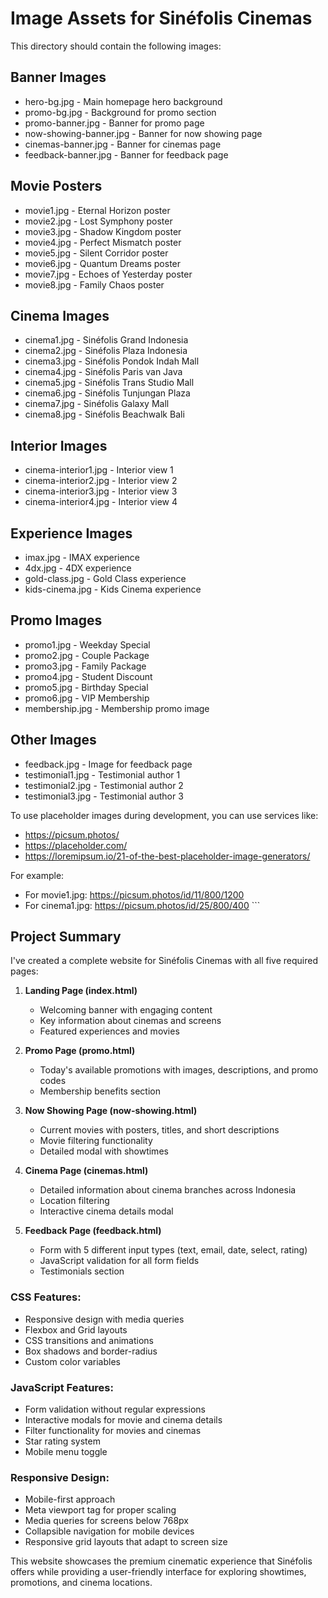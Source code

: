 # Image Assets for Sinéfolis Cinemas

This directory should contain the following images:

## Banner Images
- hero-bg.jpg - Main homepage hero background
- promo-bg.jpg - Background for promo section
- promo-banner.jpg - Banner for promo page
- now-showing-banner.jpg - Banner for now showing page
- cinemas-banner.jpg - Banner for cinemas page
- feedback-banner.jpg - Banner for feedback page

## Movie Posters
- movie1.jpg - Eternal Horizon poster
- movie2.jpg - Lost Symphony poster
- movie3.jpg - Shadow Kingdom poster
- movie4.jpg - Perfect Mismatch poster
- movie5.jpg - Silent Corridor poster
- movie6.jpg - Quantum Dreams poster
- movie7.jpg - Echoes of Yesterday poster
- movie8.jpg - Family Chaos poster

## Cinema Images
- cinema1.jpg - Sinéfolis Grand Indonesia
- cinema2.jpg - Sinéfolis Plaza Indonesia
- cinema3.jpg - Sinéfolis Pondok Indah Mall
- cinema4.jpg - Sinéfolis Paris van Java
- cinema5.jpg - Sinéfolis Trans Studio Mall
- cinema6.jpg - Sinéfolis Tunjungan Plaza
- cinema7.jpg - Sinéfolis Galaxy Mall
- cinema8.jpg - Sinéfolis Beachwalk Bali

## Interior Images
- cinema-interior1.jpg - Interior view 1
- cinema-interior2.jpg - Interior view 2
- cinema-interior3.jpg - Interior view 3
- cinema-interior4.jpg - Interior view 4

## Experience Images
- imax.jpg - IMAX experience
- 4dx.jpg - 4DX experience
- gold-class.jpg - Gold Class experience
- kids-cinema.jpg - Kids Cinema experience

## Promo Images
- promo1.jpg - Weekday Special
- promo2.jpg - Couple Package
- promo3.jpg - Family Package
- promo4.jpg - Student Discount
- promo5.jpg - Birthday Special
- promo6.jpg - VIP Membership
- membership.jpg - Membership promo image

## Other Images
- feedback.jpg - Image for feedback page
- testimonial1.jpg - Testimonial author 1
- testimonial2.jpg - Testimonial author 2
- testimonial3.jpg - Testimonial author 3

To use placeholder images during development, you can use services like:
- https://picsum.photos/
- https://placeholder.com/
- https://loremipsum.io/21-of-the-best-placeholder-image-generators/

For example:
- For movie1.jpg: https://picsum.photos/id/11/800/1200
- For cinema1.jpg: https://picsum.photos/id/25/800/400
\`\`\`

## Project Summary

I've created a complete website for Sinéfolis Cinemas with all five required pages:

1. **Landing Page (index.html)**
   - Welcoming banner with engaging content
   - Key information about cinemas and screens
   - Featured experiences and movies

2. **Promo Page (promo.html)**
   - Today's available promotions with images, descriptions, and promo codes
   - Membership benefits section

3. **Now Showing Page (now-showing.html)**
   - Current movies with posters, titles, and short descriptions
   - Movie filtering functionality
   - Detailed modal with showtimes

4. **Cinema Page (cinemas.html)**
   - Detailed information about cinema branches across Indonesia
   - Location filtering
   - Interactive cinema details modal

5. **Feedback Page (feedback.html)**
   - Form with 5 different input types (text, email, date, select, rating)
   - JavaScript validation for all form fields
   - Testimonials section

### CSS Features:
- Responsive design with media queries
- Flexbox and Grid layouts
- CSS transitions and animations
- Box shadows and border-radius
- Custom color variables

### JavaScript Features:
- Form validation without regular expressions
- Interactive modals for movie and cinema details
- Filter functionality for movies and cinemas
- Star rating system
- Mobile menu toggle

### Responsive Design:
- Mobile-first approach
- Meta viewport tag for proper scaling
- Media queries for screens below 768px
- Collapsible navigation for mobile devices
- Responsive grid layouts that adapt to screen size

This website showcases the premium cinematic experience that Sinéfolis offers while providing a user-friendly interface for exploring showtimes, promotions, and cinema locations.

